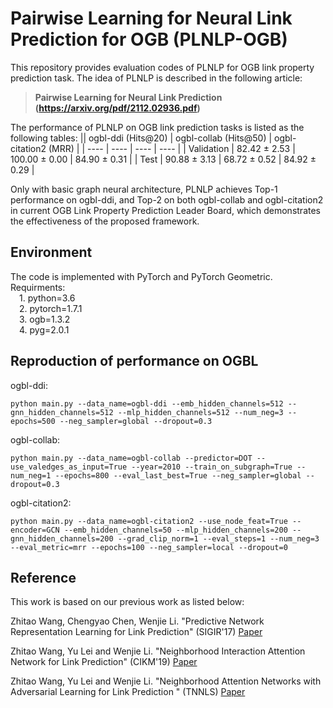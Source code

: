 # Pairwise Learning for Neural Link Prediction for OGB (PLNLP-OGB)
This repository provides evaluation codes of PLNLP for OGB link property prediction task. The idea of PLNLP is described in the following article:
>**Pairwise Learning for Neural Link Prediction (https://arxiv.org/pdf/2112.02936.pdf)**

The performance of PLNLP on OGB link prediction tasks is listed as the following tables:
||   ogbl-ddi (Hits@20)   |   ogbl-collab (Hits@50)   |  ogbl-citation2 (MRR)  |
|  ----  |  ----  | ----  | ----  |
|  Validation | 82.42 ± 2.53  | 100.00 ± 0.00 | 84.90 ± 0.31 |
|  Test | 90.88 ± 3.13  | 68.72 ± 0.52 | 84.92 ± 0.29 |

Only with basic graph neural architecture, PLNLP achieves Top-1 performance on ogbl-ddi, and Top-2 on both ogbl-collab and ogbl-citation2 in current OGB Link Property Prediction Leader Board, which demonstrates the effectiveness of the proposed framework.

## Environment
The code is implemented with PyTorch and PyTorch Geometric. Requirments:  
&emsp;1. python=3.6  
&emsp;2. pytorch=1.7.1  
&emsp;3. ogb=1.3.2  
&emsp;4. pyg=2.0.1

## Reproduction of performance on OGBL
ogbl-ddi:  

    python main.py --data_name=ogbl-ddi --emb_hidden_channels=512 --gnn_hidden_channels=512 --mlp_hidden_channels=512 --num_neg=3 --epochs=500 --neg_sampler=global --dropout=0.3 

ogbl-collab:  

    python main.py --data_name=ogbl-collab --predictor=DOT --use_valedges_as_input=True --year=2010 --train_on_subgraph=True --num_neg=1 --epochs=800 --eval_last_best=True --neg_sampler=global --dropout=0.3

ogbl-citation2:  

    python main.py --data_name=ogbl-citation2 --use_node_feat=True --encoder=GCN --emb_hidden_channels=50 --mlp_hidden_channels=200 --gnn_hidden_channels=200 --grad_clip_norm=1 --eval_steps=1 --num_neg=3 --eval_metric=mrr --epochs=100 --neg_sampler=local --dropout=0 

## Reference
This work is based on our previous work as listed below:

Zhitao Wang, Chengyao Chen, Wenjie Li. "Predictive Network Representation Learning for Link Prediction" (SIGIR'17) [Paper](https://zhitao-wang.github.io/paper/pnrl.pdf)

Zhitao Wang, Yu Lei and Wenjie Li. "Neighborhood Interaction Attention Network for Link Prediction" (CIKM'19) [Paper](https://dl.acm.org/doi/10.1145/3357384.3358093)

Zhitao Wang, Yu Lei and Wenjie Li. "Neighborhood Attention Networks with Adversarial Learning for Link Prediction " (TNNLS) [Paper](https://ieeexplore.ieee.org/document/9174790
)


